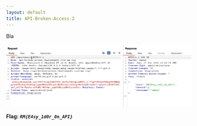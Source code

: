 ```yaml
---
layout: default
title: API-Broken-Access-2
---
```


Bla

![FLAG](./images/API-Broken-Access_FLAG.png)

**Flag:** ***`RM{E4sy_1d0r_0n_API}`***

